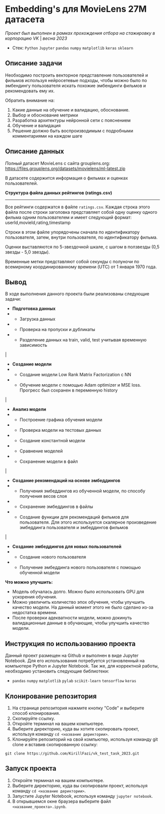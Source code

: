 # Embedding's для MovieLens 27M датасета

*Проект был выполнен в рамках прохождения отбора на стажировку в корпорацию VK* | *весна 2023*
- Стек: `Python` `Jupyter` `pandas` `numpy` `matplotlib` `keras` `sklearn`




## Описание задачи

Необходимо построить векторное представление пользователей и фильмов используя нейросетевые подходы, чтобы можно было по эмбендингу пользователя искать похожие эмбендинги фильмов и рекомендовать ему их.

Обратить внимание на:

1. Какие данные на обучение и валидацию, обоснование.
2. Выбор и обоснование метрики
3. Разработка архитектуры нейронной сети с пояснением
4. Обучение и валидация
5. Решение должно быть воспроизводимым с подробными комментариями на каждом шаге




## Описание данных

*Полный* датасет MovieLens с сайта grouplens.org: https://files.grouplens.org/datasets/movielens/ml-latest.zip

В датасете содержится информация о фильмах и оценках пользователей.


**Структура файла данных рейтингов (ratings.csv)**

-----------------------------------------

Все рейтинги содержатся в файле `ratings.csv`. Каждая строка этого файла после строки заголовка представляет собой одну оценку одного фильма одним пользователем и имеет следующий формат:
userId,movieId,rating,timestamp

Строки в этом файле упорядочены сначала по идентификатору пользователя, затем, внутри пользователя, по идентификатору фильма.

Оценки выставляются по 5-звездочной шкале, с шагом в ползвезды (0,5 звезды - 5,0 звезды).

Временные метки представляют собой секунды с полуночи по всемирному координированному времени (UTC) от 1 января 1970 года.



## Вывод 

В ходе выполнения данного проекта были реализованы следующие задачи:
- **Подготовка данных**
- - Загрузка данных
- - Проверка на пропуски и дубликаты
- - Разделение данных на train, valid, test учитывая временную зависимость

|

- **Создание модели**
- - Создание модели Low Rank Matrix Factorization c NN
- - Обучение модели с помощью Adam optimizer и MSE loss. Прогресс был сохранен в переменную history

|

- **Анализ модели**
- - Построение графика обучения модели
- - Проверка модели на тестовых данных
- - Создание константной модели
- - Сравнение моделей
- - Сохранение модели в файл

|

- **Создание рекомендаций на основе эмбеддингов**
- - Получения эмбеддингов из обученной модели, по способу получения весов слоя
- - Сохранение эмбеддингов в файлы
- - Создание функции для рекомендаций фильмов для пользователя. Для этого используется скалярное произведение эмбеддинга пользователя и эмбеддингов фильмов

|

- **Создание эмбеддингов для новых пользователей**
- - Создание нового пользователя
- - Получение эмбеддинга нового пользователя с помощью обученной модели



**Что можно улучшить:**
- Модель обучалась долго. Можно было использовать GPU для ускорения обучения.
- Можно увеличить количество эпох обучения, чтобы улучшить качество модели. На данный момент этого не было сделано из-за недостатка времени.
- После проверки адекватности модели, можно докинуть валидационные данные в обучающие, чтобы улучшить качество модели.



## Инструкция по использованию проекта
Данный проект размещен на Github и выполнен в виде Jupyter Notebook. Для его использования потребуется установленный на компьютере Python и Jupyter Notebook. Так же, для корректной работы, необходимо установить следующие библиотеки:
- `pandas` `numpy` `matplotlib` `pylab` `scikit-learn` `tensorflow` `keras`

## Клонирование репозитория

1. На странице репозитория нажмите кнопку "Code" и выберите способ клонирования.
2. Скопируйте ссылку.
3. Откройте терминал на вашем компьютере.
4. Выберите директорию, куда вы хотите скопировать проект, используя команду `cd <название дериктории>`.
5. Клонируйте репозиторий на свой компьютер, используя команду git clone и вставив скопированную ссылку:
```
git clone https://github.com/KirillFazi/vk_test_task_2023.git
```

## Запуск проекта

1. Откройте терминал на вашем компьютере.
2. Выберите директорию, куда вы скопировали проект, используя команду `cd <название дериктории>`.
3. Запустите Jupyter Notebook, используя команду `jupyter notebook`.
4. В открывшемся окне браузера выберите файл `<название_проекта>.ipynb`.
